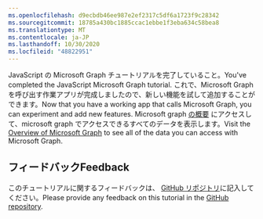 ```yaml
---
ms.openlocfilehash: d9ecbdb46ee987e2ef2317c5df6a1723f9c28342
ms.sourcegitcommit: 18785a430bc1885ccac1ebbe1f3eba634c58bea8
ms.translationtype: MT
ms.contentlocale: ja-JP
ms.lasthandoff: 10/30/2020
ms.locfileid: "48822951"
---
```

<!-- markdownlint-disable MD002 MD041 -->

<span data-ttu-id="f9280-101">JavaScript の Microsoft Graph チュートリアルを完了していること。</span><span class="sxs-lookup"><span data-stu-id="f9280-101">You've completed the JavaScript Microsoft Graph tutorial.</span></span> <span data-ttu-id="f9280-102">これで、Microsoft Graph を呼び出す作業アプリが完成しましたので、新しい機能を試して追加することができます。</span><span class="sxs-lookup"><span data-stu-id="f9280-102">Now that you have a working app that calls Microsoft Graph, you can experiment and add new features.</span></span> <span data-ttu-id="f9280-103">Microsoft graph [の概要](/graph/overview) にアクセスして、microsoft graph でアクセスできるすべてのデータを表示します。</span><span class="sxs-lookup"><span data-stu-id="f9280-103">Visit the [Overview of Microsoft Graph](/graph/overview) to see all of the data you can access with Microsoft Graph.</span></span>

## <a name="feedback"></a><span data-ttu-id="f9280-104">フィードバック</span><span class="sxs-lookup"><span data-stu-id="f9280-104">Feedback</span></span>

<span data-ttu-id="f9280-105">このチュートリアルに関するフィードバックは、 [GitHub リポジトリ](https://github.com/microsoftgraph/msgraph-training-javascriptspa)に記入してください。</span><span class="sxs-lookup"><span data-stu-id="f9280-105">Please provide any feedback on this tutorial in the [GitHub repository](https://github.com/microsoftgraph/msgraph-training-javascriptspa).</span></span>
